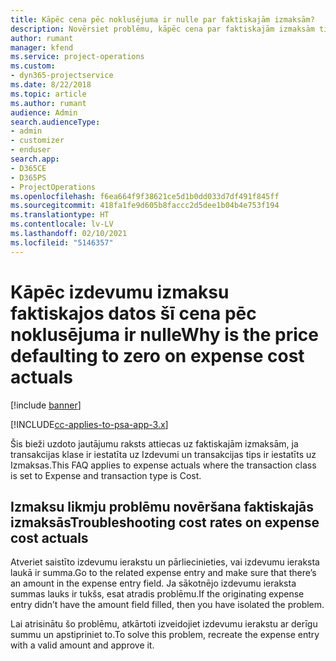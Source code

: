 ```yaml
---
title: Kāpēc cena pēc noklusējuma ir nulle par faktiskajām izmaksām?
description: Novērsiet problēmu, kāpēc cena par faktiskajām izmaksām tiek pēc noklusējuma iestatīta uz 0.
author: rumant
manager: kfend
ms.service: project-operations
ms.custom:
- dyn365-projectservice
ms.date: 8/22/2018
ms.topic: article
ms.author: rumant
audience: Admin
search.audienceType:
- admin
- customizer
- enduser
search.app:
- D365CE
- D365PS
- ProjectOperations
ms.openlocfilehash: f6ea664f9f38621ce5d1b0dd033d7df491f845ff
ms.sourcegitcommit: 418fa1fe9d605b8faccc2d5dee1b04b4e753f194
ms.translationtype: HT
ms.contentlocale: lv-LV
ms.lasthandoff: 02/10/2021
ms.locfileid: "5146357"
---
```

# <a name="why-is-the-price-defaulting-to-zero-on-expense-cost-actuals"></a><span data-ttu-id="78e17-103">Kāpēc izdevumu izmaksu faktiskajos datos šī cena pēc noklusējuma ir nulle</span><span class="sxs-lookup"><span data-stu-id="78e17-103">Why is the price defaulting to zero on expense cost actuals</span></span>

[!include [banner](../includes/psa-now-project-operations.md)]

[!INCLUDE[cc-applies-to-psa-app-3.x](../includes/cc-applies-to-psa-app-3x.md)]

<span data-ttu-id="78e17-104">Šis bieži uzdoto jautājumu raksts attiecas uz faktiskajām izmaksām, ja transakcijas klase ir iestatīta uz Izdevumi un transakcijas tips ir iestatīts uz Izmaksas.</span><span class="sxs-lookup"><span data-stu-id="78e17-104">This FAQ applies to expense actuals where the transaction class is set to Expense and transaction type is Cost.</span></span>

## <a name="troubleshooting-cost-rates-on-expense-cost-actuals"></a><span data-ttu-id="78e17-105">Izmaksu likmju problēmu novēršana faktiskajās izmaksās</span><span class="sxs-lookup"><span data-stu-id="78e17-105">Troubleshooting cost rates on expense cost actuals</span></span>

<span data-ttu-id="78e17-106">Atveriet saistīto izdevumu ierakstu un pārliecinieties, vai izdevumu ieraksta laukā ir summa.</span><span class="sxs-lookup"><span data-stu-id="78e17-106">Go to the related expense entry and make sure that there’s an amount in the expense entry field.</span></span> <span data-ttu-id="78e17-107">Ja sākotnējo izdevumu ieraksta summas lauks ir tukšs, esat atradis problēmu.</span><span class="sxs-lookup"><span data-stu-id="78e17-107">If the originating expense entry didn’t have the amount field filled, then you have isolated the problem.</span></span>
 
<span data-ttu-id="78e17-108">Lai atrisinātu šo problēmu, atkārtoti izveidojiet izdevumu ierakstu ar derīgu summu un apstipriniet to.</span><span class="sxs-lookup"><span data-stu-id="78e17-108">To solve this problem, recreate the expense entry with a valid amount and approve it.</span></span>

